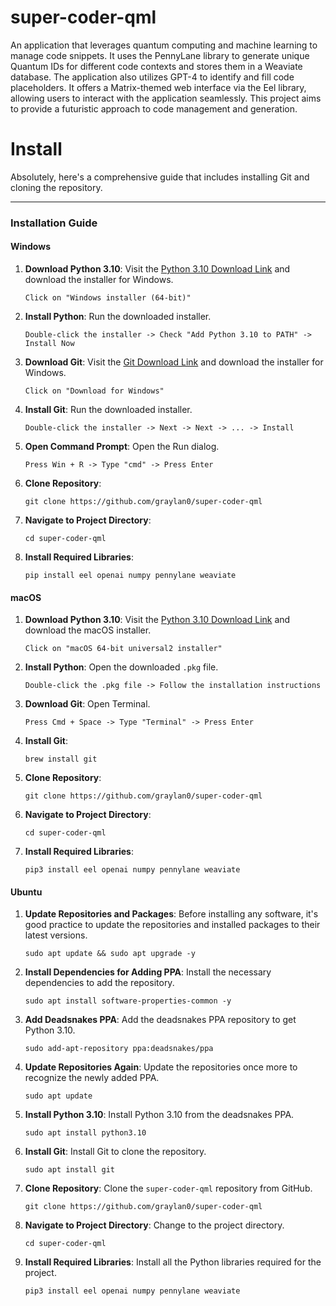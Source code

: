 # super-coder-qml
An application that leverages quantum computing and machine learning to manage code snippets. It uses the PennyLane library to generate unique Quantum IDs for different code contexts and stores them in a Weaviate database. The application also utilizes GPT-4 to identify and fill code placeholders. It offers a Matrix-themed web interface via the Eel library, allowing users to interact with the application seamlessly. This project aims to provide a futuristic approach to code management and generation.


# Install

Absolutely, here's a comprehensive guide that includes installing Git and cloning the repository.

---

### Installation Guide



#### Windows



1. **Download Python 3.10**: Visit the [Python 3.10 Download Link](https://www.python.org/downloads/release/python-3100/) and download the installer for Windows.
    ```
    Click on "Windows installer (64-bit)"
    ```

2. **Install Python**: Run the downloaded installer.
    ```
    Double-click the installer -> Check "Add Python 3.10 to PATH" -> Install Now
    ```

3. **Download Git**: Visit the [Git Download Link](https://git-scm.com/download/win) and download the installer for Windows.
    ```
    Click on "Download for Windows"
    ```

4. **Install Git**: Run the downloaded installer.
    ```
    Double-click the installer -> Next -> Next -> ... -> Install
    ```

5. **Open Command Prompt**: Open the Run dialog.
    ```
    Press Win + R -> Type "cmd" -> Press Enter
    ```

6. **Clone Repository**:
    ```
    git clone https://github.com/graylan0/super-coder-qml
    ```

7. **Navigate to Project Directory**:
    ```
    cd super-coder-qml
    ```

8. **Install Required Libraries**: 
    ```
    pip install eel openai numpy pennylane weaviate
    ```



#### macOS

1. **Download Python 3.10**: Visit the [Python 3.10 Download Link](https://www.python.org/downloads/release/python-3100/) and download the macOS installer.
    ```
    Click on "macOS 64-bit universal2 installer"
    ```

2. **Install Python**: Open the downloaded `.pkg` file.
    ```
    Double-click the .pkg file -> Follow the installation instructions
    ```

3. **Download Git**: Open Terminal.
    ```
    Press Cmd + Space -> Type "Terminal" -> Press Enter
    ```

4. **Install Git**: 
    ```
    brew install git
    ```

5. **Clone Repository**:
    ```
    git clone https://github.com/graylan0/super-coder-qml
    ```

6. **Navigate to Project Directory**:
    ```
    cd super-coder-qml
    ```

7. **Install Required Libraries**: 
    ```
    pip3 install eel openai numpy pennylane weaviate
    ```



#### Ubuntu

1. **Update Repositories and Packages**: Before installing any software, it's good practice to update the repositories and installed packages to their latest versions.
    ```
    sudo apt update && sudo apt upgrade -y
    ```

2. **Install Dependencies for Adding PPA**: Install the necessary dependencies to add the repository.
    ```
    sudo apt install software-properties-common -y
    ```

3. **Add Deadsnakes PPA**: Add the deadsnakes PPA repository to get Python 3.10.
    ```
    sudo add-apt-repository ppa:deadsnakes/ppa
    ```

4. **Update Repositories Again**: Update the repositories once more to recognize the newly added PPA.
    ```
    sudo apt update
    ```

5. **Install Python 3.10**: Install Python 3.10 from the deadsnakes PPA.
    ```
    sudo apt install python3.10
    ```

6. **Install Git**: Install Git to clone the repository.
    ```
    sudo apt install git
    ```

7. **Clone Repository**: Clone the `super-coder-qml` repository from GitHub.
    ```
    git clone https://github.com/graylan0/super-coder-qml
    ```

8. **Navigate to Project Directory**: Change to the project directory.
    ```
    cd super-coder-qml
    ```

9. **Install Required Libraries**: Install all the Python libraries required for the project.
    ```
    pip3 install eel openai numpy pennylane weaviate
    ```

